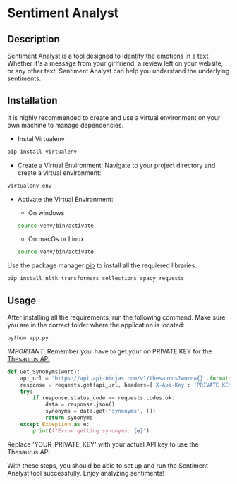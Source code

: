 # Sentiment Analyst

## Description
Sentiment Analyst is a tool designed to identify the emotions in a text. Whether it's a message from your girlfriend, 
a review left on your website, or any other text, Sentiment Analyst can help you understand the underlying sentiments.

## Installation

It is highly recommended to create and use a virtual environment on your own machine to manage dependencies.

- Instal Virtualenv
```bash
pip install virtualenv
```
- Create a Virtual Environment:
Navigate to your project directory and create a virtual environment:
```bash
virtualenv env
```
- Activate the Virtual Environment:
  - On windows 
  ```bash
  source venv/bin/activate
  ```

  - On macOs or Linux
  ```bash
  source venv/bin/activate
  ```

Use the package manager [pip](https://pip.pypa.io/en/stable/) to install all the requiered libraries.

```bash
pip install nltk transformers collections spacy requests
```
## Usage

After installing all the requirements, run the following command. Make sure you are in the correct folder where the application is located:
```bash
python app.py
```
*IMPORTANT*: Remember youi have to get your on PRIVATE KEY for the [Thesaurus API](https://api-ninjas.com/api/thesaurus) 

```python
def Get_Synonyms(word):
    api_url = 'https://api.api-ninjas.com/v1/thesaurus?word={}'.format(word)
    response = requests.get(api_url, headers={'X-Api-Key': 'PRIVATE KEY'})
    try:
        if response.status_code == requests.codes.ok:
            data = response.json()
            synonyms = data.get('synonyms', [])
            return synonyms
    except Exception as e:
        print(f"Error getting synonyms: {e}")
```
Replace 'YOUR_PRIVATE_KEY' with your actual API key to use the Thesaurus API.

With these steps, you should be able to set up and run the Sentiment Analyst tool successfully. Enjoy analyzing sentiments!

